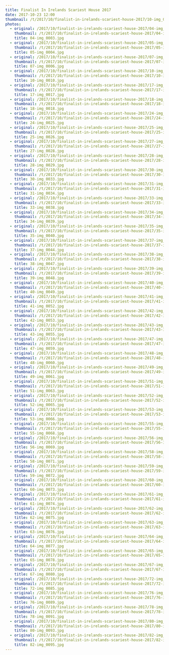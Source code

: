 ```yaml
---
title: Finalist In Irelands Scariest House 2017
date: 2017-10-23 12:00
thumbnail: /t/2017/10/finalist-in-irelands-scariest-house-2017/10-img_0010.jpg
photos:
  - original: /2017/10/finalist-in-irelands-scariest-house-2017/04-img_0003.jpg
    thumbnail: /t/2017/10/finalist-in-irelands-scariest-house-2017/04-img_0003.jpg
    title: 04-img_0003.jpg
  - original: /2017/10/finalist-in-irelands-scariest-house-2017/05-img_0004.jpg
    thumbnail: /t/2017/10/finalist-in-irelands-scariest-house-2017/05-img_0004.jpg
    title: 05-img_0004.jpg
  - original: /2017/10/finalist-in-irelands-scariest-house-2017/07-img_0006.jpg
    thumbnail: /t/2017/10/finalist-in-irelands-scariest-house-2017/07-img_0006.jpg
    title: 07-img_0006.jpg
  - original: /2017/10/finalist-in-irelands-scariest-house-2017/10-img_0010.jpg
    thumbnail: /t/2017/10/finalist-in-irelands-scariest-house-2017/10-img_0010.jpg
    title: 10-img_0010.jpg
  - original: /2017/10/finalist-in-irelands-scariest-house-2017/17-img_0017.jpg
    thumbnail: /t/2017/10/finalist-in-irelands-scariest-house-2017/17-img_0017.jpg
    title: 17-img_0017.jpg
  - original: /2017/10/finalist-in-irelands-scariest-house-2017/18-img_0018.jpg
    thumbnail: /t/2017/10/finalist-in-irelands-scariest-house-2017/18-img_0018.jpg
    title: 18-img_0018.jpg
  - original: /2017/10/finalist-in-irelands-scariest-house-2017/24-img_0025.jpg
    thumbnail: /t/2017/10/finalist-in-irelands-scariest-house-2017/24-img_0025.jpg
    title: 24-img_0025.jpg
  - original: /2017/10/finalist-in-irelands-scariest-house-2017/25-img_0026.jpg
    thumbnail: /t/2017/10/finalist-in-irelands-scariest-house-2017/25-img_0026.jpg
    title: 25-img_0026.jpg
  - original: /2017/10/finalist-in-irelands-scariest-house-2017/27-img_0028.jpg
    thumbnail: /t/2017/10/finalist-in-irelands-scariest-house-2017/27-img_0028.jpg
    title: 27-img_0028.jpg
  - original: /2017/10/finalist-in-irelands-scariest-house-2017/28-img_0029.jpg
    thumbnail: /t/2017/10/finalist-in-irelands-scariest-house-2017/28-img_0029.jpg
    title: 28-img_0029.jpg
  - original: /2017/10/finalist-in-irelands-scariest-house-2017/30-img_0033.jpg
    thumbnail: /t/2017/10/finalist-in-irelands-scariest-house-2017/30-img_0033.jpg
    title: 30-img_0033.jpg
  - original: /2017/10/finalist-in-irelands-scariest-house-2017/31-img_0034.jpg
    thumbnail: /t/2017/10/finalist-in-irelands-scariest-house-2017/31-img_0034.jpg
    title: 31-img_0034.jpg
  - original: /2017/10/finalist-in-irelands-scariest-house-2017/33-img_0038.jpg
    thumbnail: /t/2017/10/finalist-in-irelands-scariest-house-2017/33-img_0038.jpg
    title: 33-img_0038.jpg
  - original: /2017/10/finalist-in-irelands-scariest-house-2017/34-img_0039.jpg
    thumbnail: /t/2017/10/finalist-in-irelands-scariest-house-2017/34-img_0039.jpg
    title: 34-img_0039.jpg
  - original: /2017/10/finalist-in-irelands-scariest-house-2017/35-img_0040.jpg
    thumbnail: /t/2017/10/finalist-in-irelands-scariest-house-2017/35-img_0040.jpg
    title: 35-img_0040.jpg
  - original: /2017/10/finalist-in-irelands-scariest-house-2017/37-img_0044.jpg
    thumbnail: /t/2017/10/finalist-in-irelands-scariest-house-2017/37-img_0044.jpg
    title: 37-img_0044.jpg
  - original: /2017/10/finalist-in-irelands-scariest-house-2017/38-img_0047.jpg
    thumbnail: /t/2017/10/finalist-in-irelands-scariest-house-2017/38-img_0047.jpg
    title: 38-img_0047.jpg
  - original: /2017/10/finalist-in-irelands-scariest-house-2017/39-img_0048.jpg
    thumbnail: /t/2017/10/finalist-in-irelands-scariest-house-2017/39-img_0048.jpg
    title: 39-img_0048.jpg
  - original: /2017/10/finalist-in-irelands-scariest-house-2017/40-img_0049.jpg
    thumbnail: /t/2017/10/finalist-in-irelands-scariest-house-2017/40-img_0049.jpg
    title: 40-img_0049.jpg
  - original: /2017/10/finalist-in-irelands-scariest-house-2017/41-img_0052.jpg
    thumbnail: /t/2017/10/finalist-in-irelands-scariest-house-2017/41-img_0052.jpg
    title: 41-img_0052.jpg
  - original: /2017/10/finalist-in-irelands-scariest-house-2017/42-img_0053.jpg
    thumbnail: /t/2017/10/finalist-in-irelands-scariest-house-2017/42-img_0053.jpg
    title: 42-img_0053.jpg
  - original: /2017/10/finalist-in-irelands-scariest-house-2017/43-img_0055.jpg
    thumbnail: /t/2017/10/finalist-in-irelands-scariest-house-2017/43-img_0055.jpg
    title: 43-img_0055.jpg
  - original: /2017/10/finalist-in-irelands-scariest-house-2017/47-img_0059.jpg
    thumbnail: /t/2017/10/finalist-in-irelands-scariest-house-2017/47-img_0059.jpg
    title: 47-img_0059.jpg
  - original: /2017/10/finalist-in-irelands-scariest-house-2017/48-img_0060.jpg
    thumbnail: /t/2017/10/finalist-in-irelands-scariest-house-2017/48-img_0060.jpg
    title: 48-img_0060.jpg
  - original: /2017/10/finalist-in-irelands-scariest-house-2017/49-img_0061.jpg
    thumbnail: /t/2017/10/finalist-in-irelands-scariest-house-2017/49-img_0061.jpg
    title: 49-img_0061.jpg
  - original: /2017/10/finalist-in-irelands-scariest-house-2017/51-img_0063.jpg
    thumbnail: /t/2017/10/finalist-in-irelands-scariest-house-2017/51-img_0063.jpg
    title: 51-img_0063.jpg
  - original: /2017/10/finalist-in-irelands-scariest-house-2017/52-img_0065.jpg
    thumbnail: /t/2017/10/finalist-in-irelands-scariest-house-2017/52-img_0065.jpg
    title: 52-img_0065.jpg
  - original: /2017/10/finalist-in-irelands-scariest-house-2017/53-img_0066.jpg
    thumbnail: /t/2017/10/finalist-in-irelands-scariest-house-2017/53-img_0066.jpg
    title: 53-img_0066.jpg
  - original: /2017/10/finalist-in-irelands-scariest-house-2017/55-img_0068.jpg
    thumbnail: /t/2017/10/finalist-in-irelands-scariest-house-2017/55-img_0068.jpg
    title: 55-img_0068.jpg
  - original: /2017/10/finalist-in-irelands-scariest-house-2017/56-img_0069.jpg
    thumbnail: /t/2017/10/finalist-in-irelands-scariest-house-2017/56-img_0069.jpg
    title: 56-img_0069.jpg
  - original: /2017/10/finalist-in-irelands-scariest-house-2017/58-img_0071.jpg
    thumbnail: /t/2017/10/finalist-in-irelands-scariest-house-2017/58-img_0071.jpg
    title: 58-img_0071.jpg
  - original: /2017/10/finalist-in-irelands-scariest-house-2017/59-img_0072.jpg
    thumbnail: /t/2017/10/finalist-in-irelands-scariest-house-2017/59-img_0072.jpg
    title: 59-img_0072.jpg
  - original: /2017/10/finalist-in-irelands-scariest-house-2017/60-img_0073.jpg
    thumbnail: /t/2017/10/finalist-in-irelands-scariest-house-2017/60-img_0073.jpg
    title: 60-img_0073.jpg
  - original: /2017/10/finalist-in-irelands-scariest-house-2017/61-img_0074.jpg
    thumbnail: /t/2017/10/finalist-in-irelands-scariest-house-2017/61-img_0074.jpg
    title: 61-img_0074.jpg
  - original: /2017/10/finalist-in-irelands-scariest-house-2017/62-img_0075.jpg
    thumbnail: /t/2017/10/finalist-in-irelands-scariest-house-2017/62-img_0075.jpg
    title: 62-img_0075.jpg
  - original: /2017/10/finalist-in-irelands-scariest-house-2017/63-img_0076.jpg
    thumbnail: /t/2017/10/finalist-in-irelands-scariest-house-2017/63-img_0076.jpg
    title: 63-img_0076.jpg
  - original: /2017/10/finalist-in-irelands-scariest-house-2017/64-img_0077.jpg
    thumbnail: /t/2017/10/finalist-in-irelands-scariest-house-2017/64-img_0077.jpg
    title: 64-img_0077.jpg
  - original: /2017/10/finalist-in-irelands-scariest-house-2017/65-img_0078.jpg
    thumbnail: /t/2017/10/finalist-in-irelands-scariest-house-2017/65-img_0078.jpg
    title: 65-img_0078.jpg
  - original: /2017/10/finalist-in-irelands-scariest-house-2017/67-img_0080.jpg
    thumbnail: /t/2017/10/finalist-in-irelands-scariest-house-2017/67-img_0080.jpg
    title: 67-img_0080.jpg
  - original: /2017/10/finalist-in-irelands-scariest-house-2017/72-img_0085.jpg
    thumbnail: /t/2017/10/finalist-in-irelands-scariest-house-2017/72-img_0085.jpg
    title: 72-img_0085.jpg
  - original: /2017/10/finalist-in-irelands-scariest-house-2017/76-img_0089.jpg
    thumbnail: /t/2017/10/finalist-in-irelands-scariest-house-2017/76-img_0089.jpg
    title: 76-img_0089.jpg
  - original: /2017/10/finalist-in-irelands-scariest-house-2017/78-img_0091.jpg
    thumbnail: /t/2017/10/finalist-in-irelands-scariest-house-2017/78-img_0091.jpg
    title: 78-img_0091.jpg
  - original: /2017/10/finalist-in-irelands-scariest-house-2017/80-img_0093.jpg
    thumbnail: /t/2017/10/finalist-in-irelands-scariest-house-2017/80-img_0093.jpg
    title: 80-img_0093.jpg
  - original: /2017/10/finalist-in-irelands-scariest-house-2017/82-img_0095.jpg
    thumbnail: /t/2017/10/finalist-in-irelands-scariest-house-2017/82-img_0095.jpg
    title: 82-img_0095.jpg
---
```

